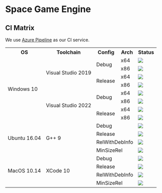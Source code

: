 ﻿# Space Game Engine

## CI Matrix

We use [Azure Pipeline](https://azure.microsoft.com/en-us/services/devops/pipelines/) as our CI service.

<table>
  <tr>
    <th>OS</th>
    <th>Toolchain</th>
    <th>Config</th>
    <th>Arch</th>
    <th>Status</th>
  </tr>
  <tr>
    <td rowspan="8">Windows 10</td>
    <td rowspan="4">Visual Studio 2019</td>
    <td rowspan="2">Debug</td>
    <td>x64</td>
    <td><img src="https://dev.azure.com/xsun2001/SpaceGameEngine/_apis/build/status/SpaceGameEngine.Windows?branchName=master&jobName=VS2019_x64_Debug"></td>
  </tr>
  <tr>
    <td>x86</td>
    <td><img src="https://dev.azure.com/xsun2001/SpaceGameEngine/_apis/build/status/SpaceGameEngine.Windows?branchName=master&jobName=VS2019_x86_Debug"></td>
  </tr>
  <tr>
    <td rowspan="2">Release</td>
    <td>x64</td>
    <td><img src="https://dev.azure.com/xsun2001/SpaceGameEngine/_apis/build/status/SpaceGameEngine.Windows?branchName=master&jobName=VS2019_x64_Release"></td>
  </tr>
  <tr>
    <td>x86</td>
    <td><img src="https://dev.azure.com/xsun2001/SpaceGameEngine/_apis/build/status/SpaceGameEngine.Windows?branchName=master&jobName=VS2019_x86_Release"></td>
  </tr>
  <tr>
    <td rowspan="4">Visual Studio 2022</td>
    <td rowspan="2">Debug</td>
    <td>x64</td>
    <td><img src="https://dev.azure.com/xsun2001/SpaceGameEngine/_apis/build/status/SpaceGameEngine.Windows?branchName=master&jobName=VS2022_x64_Debug"></td>
  </tr>
  <tr>
    <td>x86</td>
    <td><img src="https://dev.azure.com/xsun2001/SpaceGameEngine/_apis/build/status/SpaceGameEngine.Windows?branchName=master&jobName=VS2022_x86_Debug"></td>
  </tr>
  <tr>
    <td rowspan="2">Release</td>
    <td>x64</td>
    <td><img src="https://dev.azure.com/xsun2001/SpaceGameEngine/_apis/build/status/SpaceGameEngine.Windows?branchName=master&jobName=VS2022_x64_Release"></td>
  </tr>
  <tr>
    <td>x86</td>
    <td><img src="https://dev.azure.com/xsun2001/SpaceGameEngine/_apis/build/status/SpaceGameEngine.Windows?branchName=master&jobName=VS2022_x86_Release"></td>
  </tr>
  <tr>
    <td rowspan="4">Ubuntu 16.04</td>
    <td rowspan="4">G++ 9</td>
    <td colspan="2">Debug</td>
    <td><img src="https://dev.azure.com/xsun2001/SpaceGameEngine/_apis/build/status/SpaceGameEngine.Ubuntu?branchName=master&jobName=Ubuntu_Debug"></td>
  </tr>
  <tr>
    <td colspan="2">Release</td>
    <td><img src="https://dev.azure.com/xsun2001/SpaceGameEngine/_apis/build/status/SpaceGameEngine.Ubuntu?branchName=master&jobName=Ubuntu_Release"></td>
  </tr>
  <tr>
    <td colspan="2">RelWithDebInfo</td>
    <td><img src="https://dev.azure.com/xsun2001/SpaceGameEngine/_apis/build/status/SpaceGameEngine.Ubuntu?branchName=master&jobName=Ubuntu_RelWithDebInfo"></td>
  </tr>
  <tr>
    <td colspan="2">MinSizeRel</td>
    <td><img src="https://dev.azure.com/xsun2001/SpaceGameEngine/_apis/build/status/SpaceGameEngine.Ubuntu?branchName=master&jobName=Ubuntu_MinSizeRel"></td>
  </tr>
  <tr>
    <td rowspan="4">MacOS 10.14</td>
    <td rowspan="4">XCode 10</td>
    <td colspan="2">Debug</td>
    <td><img src="https://dev.azure.com/xsun2001/SpaceGameEngine/_apis/build/status/SpaceGameEngine.MacOS?branchName=master&jobName=MacOS_Debug"></td>
  </tr>
  <tr>
    <td colspan="2">Release</td>
    <td><img src="https://dev.azure.com/xsun2001/SpaceGameEngine/_apis/build/status/SpaceGameEngine.MacOS?branchName=master&jobName=MacOS_Release"></td>
  </tr>
  <tr>
    <td colspan="2">RelWithDebInfo</td>
    <td><img src="https://dev.azure.com/xsun2001/SpaceGameEngine/_apis/build/status/SpaceGameEngine.MacOS?branchName=master&jobName=MacOS_RelWithDebInfo"></td>
  </tr>
  <tr>
    <td colspan="2">MinSizeRel</td>
    <td><img src="https://dev.azure.com/xsun2001/SpaceGameEngine/_apis/build/status/SpaceGameEngine.MacOS?branchName=master&jobName=MacOS_MinSizeRel"></td>
  </tr>
</table>
